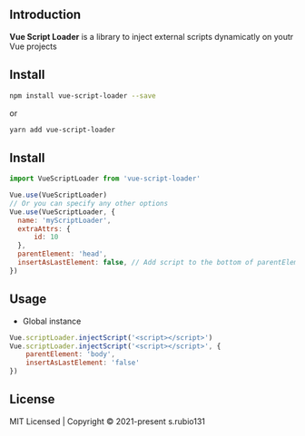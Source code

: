 <br>
<br>
<br>

## Introduction

**Vue Script Loader** is a library to inject external scripts dynamicatly on youtr Vue projects

## Install

  ``` bash
  npm install vue-script-loader --save
  ```
  or
  ``` bash
  yarn add vue-script-loader
  ```

## Install

  ``` js
  import VueScriptLoader from 'vue-script-loader'

  Vue.use(VueScriptLoader)
  // Or you can specify any other options
  Vue.use(VueScriptLoader, {
    name: 'myScriptLoader',
    extraAttrs: {
        id: 10
    },
    parentElement: 'head',
    insertAsLastElement: false, // Add script to the bottom of parentElement; true by default
  })
  ```

## Usage

  - Global instance

  ```js
  Vue.scriptLoader.injectScript('<script></script>')
  Vue.scriptLoader.injectScript('<script></script>', {
      parentElement: 'body',
      insertAsLastElement: 'false'
  })
  ```

## License
  MIT Licensed | Copyright © 2021-present s.rubio131